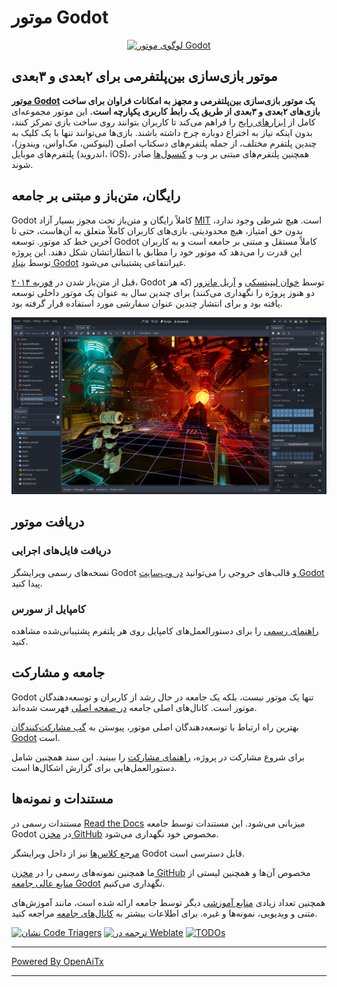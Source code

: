 # موتور Godot

<p align="center">
  <a href="https://godotengine.org">
    <img src="logo_outlined.svg" width="400" alt="لوگوی موتور Godot">
  </a>
</p>

## موتور بازی‌سازی بین‌پلتفرمی برای ۲بعدی و ۳بعدی

**[موتور Godot](https://godotengine.org) یک موتور بازی‌سازی بین‌پلتفرمی و مجهز به امکانات فراوان برای ساخت بازی‌های ۲بعدی و ۳بعدی از طریق یک رابط کاربری یکپارچه است.** این موتور مجموعه‌ای کامل از [ابزارهای رایج](https://godotengine.org/features) را فراهم می‌کند تا کاربران بتوانند روی ساخت بازی تمرکز کنند، بدون اینکه نیاز به اختراع دوباره چرخ داشته باشند. بازی‌ها می‌توانند تنها با یک کلیک به چندین پلتفرم مختلف، از جمله پلتفرم‌های دسکتاپ اصلی (لینوکس، مک‌اواس، ویندوز)، پلتفرم‌های موبایل (اندروید، iOS)، همچنین پلتفرم‌های مبتنی بر وب و [کنسول‌ها](https://docs.godotengine.org/en/latest/tutorials/platform/consoles.html) صادر شوند.

## رایگان، متن‌باز و مبتنی بر جامعه

Godot کاملاً رایگان و متن‌باز تحت مجوز بسیار آزاد [MIT](https://godotengine.org/license) است.
هیچ شرطی وجود ندارد، بدون حق امتیاز، هیچ محدودیتی. بازی‌های کاربران کاملاً متعلق به آن‌هاست، حتی تا آخرین خط کد موتور. توسعه Godot کاملاً مستقل و مبتنی بر جامعه است و به کاربران این قدرت را می‌دهد که موتور خود را مطابق با انتظاراتشان شکل دهند. این پروژه توسط [بنیاد Godot](https://godot.foundation/) غیرانتفاعی پشتیبانی می‌شود.

قبل از متن‌باز شدن در [فوریه ۲۰۱۴](https://github.com/godotengine/godot/commit/0b806ee0fc9097fa7bda7ac0109191c9c5e0a1ac)، Godot توسط [خوان لینیتسکی](https://github.com/reduz) و
[آریل مانزور](https://github.com/punto-) (که هر دو هنوز پروژه را نگهداری می‌کنند) برای چندین سال به عنوان یک موتور داخلی توسعه یافته بود و برای انتشار چندین عنوان سفارشی مورد استفاده قرار گرفته بود.

![تصویر صفحه از یک صحنه سه‌بعدی در ویرایشگر موتور Godot](https://raw.githubusercontent.com/godotengine/godot-design/master/screenshots/editor_tps_demo_1920x1080.jpg)

## دریافت موتور

### دریافت فایل‌های اجرایی

نسخه‌های رسمی ویرایشگر Godot و قالب‌های خروجی را می‌توانید
[در وب‌سایت Godot](https://godotengine.org/download) پیدا کنید.

### کامپایل از سورس

[راهنمای رسمی](https://docs.godotengine.org/en/latest/contributing/development/compiling) را برای دستورالعمل‌های کامپایل روی هر پلتفرم پشتیبانی‌شده مشاهده کنید.

## جامعه و مشارکت

Godot تنها یک موتور نیست، بلکه یک جامعه در حال رشد از کاربران و توسعه‌دهندگان موتور است. کانال‌های اصلی جامعه [در صفحه اصلی](https://godotengine.org/community) فهرست شده‌اند.

بهترین راه ارتباط با توسعه‌دهندگان اصلی موتور، پیوستن به
[گپ مشارکت‌کنندگان Godot](https://chat.godotengine.org) است.

برای شروع مشارکت در پروژه، [راهنمای مشارکت](CONTRIBUTING.md) را ببینید.
این سند همچنین شامل دستورالعمل‌هایی برای گزارش اشکال‌ها است.

## مستندات و نمونه‌ها

مستندات رسمی در [Read the Docs](https://docs.godotengine.org) میزبانی می‌شود.
این مستندات توسط جامعه Godot در [مخزن GitHub](https://github.com/godotengine/godot-docs) مخصوص خود نگهداری می‌شود.

[مرجع کلاس‌ها](https://docs.godotengine.org/en/latest/classes/)
نیز از داخل ویرایشگر Godot قابل دسترسی است.

ما همچنین نمونه‌های رسمی را در [مخزن GitHub](https://github.com/godotengine/godot-demo-projects) مخصوص آن‌ها و همچنین لیستی از [منابع عالی جامعه Godot](https://github.com/godotengine/awesome-godot) نگهداری می‌کنیم.

همچنین تعداد زیادی [منابع آموزشی](https://docs.godotengine.org/en/latest/community/tutorials.html) دیگر توسط جامعه ارائه شده است، مانند آموزش‌های متنی و ویدیویی، نمونه‌ها و غیره.
برای اطلاعات بیشتر به [کانال‌های جامعه](https://godotengine.org/community) مراجعه کنید.

[![نشان Code Triagers](https://www.codetriage.com/godotengine/godot/badges/users.svg)](https://www.codetriage.com/godotengine/godot)
[![ترجمه در Weblate](https://hosted.weblate.org/widgets/godot-engine/-/godot/svg-badge.svg)](https://hosted.weblate.org/engage/godot-engine/?utm_source=widget)
[![TODOs](https://badgen.net/https/api.tickgit.com/badgen/github.com/godotengine/godot)](https://www.tickgit.com/browse?repo=github.com/godotengine/godot)


---


[Powered By OpenAiTx](https://github.com/OpenAiTx/OpenAiTx)


---